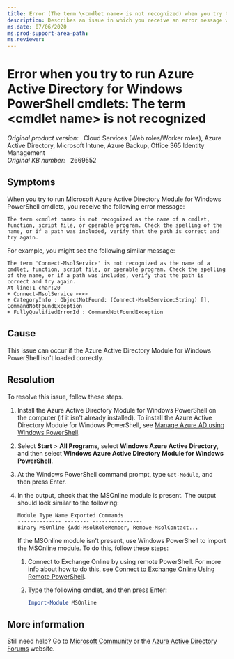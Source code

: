 ```yaml
---
title: Error (The term \<cmdlet name> is not recognized) when you try to run Azure Active Directory for Windows PowerShell cmdlets
description: Describes an issue in which you receive an error message when you try to run Azure Active Directory Module for Windows PowerShell cmdlets. Resolutions are provided.
ms.date: 07/06/2020
ms.prod-support-area-path: 
ms.reviewer: 
---
```

# Error when you try to run Azure Active Directory for Windows PowerShell cmdlets: The term \<cmdlet name> is not recognized

_Original product version:_ &nbsp; Cloud Services (Web roles/Worker roles), Azure Active Directory, Microsoft Intune, Azure Backup, Office 365 Identity Management  
_Original KB number:_ &nbsp; 2669552

## Symptoms

When you try to run Microsoft Azure Active Directory Module for Windows PowerShell cmdlets, you receive the following error message:

```
The term <cmdlet name> is not recognized as the name of a cmdlet, function, script file, or operable program. Check the spelling of the name, or if a path was included, verify that the path is correct and try again.
```

For example, you might see the following similar message:

```
The term 'Connect-MsolService' is not recognized as the name of a cmdlet, function, script file, or operable program. Check the spelling of the name, or if a path was included, verify that the path is correct and try again.
At line:1 char:20
+ Connect-MsolService <<<<
+ CategoryInfo : ObjectNotFound: (Connect-MsolService:String) [], CommandNotFoundException
+ FullyQualifiedErrorId : CommandNotFoundException
```

## Cause

This issue can occur if the Azure Active Directory Module for Windows PowerShell isn't loaded correctly.

## Resolution

To resolve this issue, follow these steps.

1. Install the Azure Active Directory Module for Windows PowerShell on the computer (if it isn't already installed). To install the Azure Active Directory Module for Windows PowerShell, see [Manage Azure AD using Windows PowerShell](https://docs.microsoft.com/previous-versions/azure/jj151815(v=azure.100)?redirectedfrom=MSDN).
2. Select **Start** > **All Programs**, select **Windows Azure Active Directory**, and then select **Windows Azure Active Directory Module for Windows PowerShell**.
3. At the Windows PowerShell command prompt, type `Get-Module`, and then press Enter.
4. In the output, check that the MSOnline module is present. The output should look similar to the following:

    ```
    Module Type Name Exported Commands
    -------------- -------- ----------------
    Binary MSOnline {Add-MsolRoleMember, Remove-MsolContact...
    ```

    If the MSOnline module isn't present, use Windows PowerShell to import the MSOnline module. To do this, follow these steps:

    1. Connect to Exchange Online by using remote PowerShell. For more info about how to do this, see [Connect to Exchange Online Using Remote PowerShell](https://docs.microsoft.com/powershell/exchange/connect-to-exchange-online-powershell?redirectedfrom=MSDN&view=exchange-ps&preserve-view=true).
    2. Type the following cmdlet, and then press Enter:

        ```powershell
        Import-Module MSOnline
        ```  

## More information

Still need help? Go to [Microsoft Community](https://answers.microsoft.com/) or the [Azure Active Directory Forums](https://social.msdn.microsoft.com/Forums/en-US/home?forum=windowsazuread) website.
